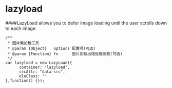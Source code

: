 # lazyload
####LazyLoad allows you to defer image loading until the user scrolls down to each image.


	/**
	 * 图片懒加载工具
	 * @param {Object}   options 配置项(可选)
	 * @param {Function} fn      图片加载出错处理函数(可选)
	 */
	var lazyload = new LazyLoad({
		  container: "lazyload",
		  srcAttr: "data-src",
		  eleClass: ""
	},function() {});

